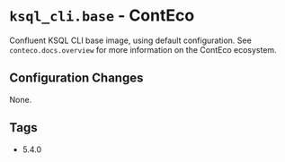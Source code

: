 # `ksql_cli.base` - ContEco

Confluent KSQL CLI base image, using default configuration.
See `conteco.docs.overview` for more information on the ContEco ecosystem.

## Configuration Changes

None.

## Tags

* 5.4.0
